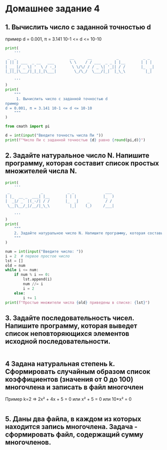 # Домашнее задание 4

## 1. Вычислить число c заданной точностью d
пример 
d = 0.001, π = 3.141 10-1 <= d <= 10-10
```python
print(
    '''
 _  _                        __      __           _           _ _    
| || | ___  _ __   ___       \ \    / / ___  _ _ | |__       | | |   
| __ |/ _ \| '  \ / -_)       \ \/\/ / / _ \| '_|| / /       |_  _|  
|_||_|\___/|_|_|_|\___|        \_/\_/  \___/|_|  |_\_\         |_|   

    '''
)
print(
    """
     1. Вычислить число c заданной точностью d
пример 
d = 0.001, π = 3.141 10-1 <= d <= 10-10
    """
)

from cmath import pi

d = int(input("Введите точность числа Пи "))
print(f"Число Пи с заданной точностью {d} равно {round(pi,d)}")
```
## 2. Задайте натуральное число N. Напишите программу, которая составит список простых множителей числа N.
```python
print(
    '''
 _              _           _ _              ___  
| |_  __ _  ___| |__       | | |            |_  ) 
|  _|/ _` |(_-/| / /       |_  _|    _       / /  
 \__|\__/_|/__/|_\_\         |_|    (_)     /___| 

    '''
)
print(
    """
    2. Задайте натуральное число N. Напишите программу, которая составит список простых множителей числа N.
    """
)

num = int(input("Введите число: "))
i = 2  # первое простое число
lst = []
old = num
while i <= num:
    if num % i == 0:
        lst.append(i)
        num //= i
        i = 2
    else:
        i += 1
print(f"Простые множители числа {old} приведены в списке: {lst}")

```
## 3. Задайте последовательность чисел. Напишите программу, которая выведет список неповторяющихся элементов исходной последовательности.
```python

```
## 4 Задана натуральная степень k. Сформировать случайным образом список коэффициентов (значения от 0 до 100) многочлена и записать в файл многочлен
Пример
k=2 => 2x² + 4x + 5 = 0 или x² + 5 = 0 или 10*x² = 0
```python

```
## 5. Даны два файла, в каждом из которых находится запись многочлена. Задача - сформировать файл, содержащий сумму многочленов.
```python

```